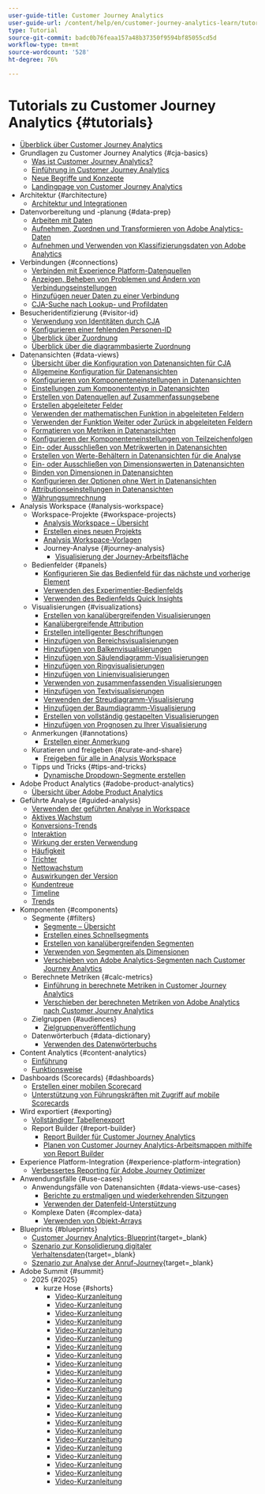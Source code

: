 ```yaml
---
user-guide-title: Customer Journey Analytics
user-guide-url: /content/help/en/customer-journey-analytics-learn/tutorials/overview.html
type: Tutorial
source-git-commit: badc0b76feaa157a48b37350f9594bf85055cd5d
workflow-type: tm+mt
source-wordcount: '528'
ht-degree: 76%

---
```



# Tutorials zu Customer Journey Analytics {#tutorials}

+ [Überblick über Customer Journey Analytics](overview.md)
+ Grundlagen zu Customer Journey Analytics {#cja-basics}
   + [Was ist Customer Journey Analytics?](cja-basics/what-is-customer-journey-analytics.md)
   + [Einführung in Customer Journey Analytics](cja-basics/understanding-customer-journey-analytics.md)
   + [Neue Begriffe und Konzepte](cja-basics/new-terms-and-concepts-in-cja.md)
   + [Landingpage von Customer Journey Analytics](cja-basics/customer-journey-analytics-landing-page.md)
+ Architektur {#architecture}
   + [Architektur und Integrationen](architecture/architecture-and-integrations-of-cja.md)
+ Datenvorbereitung und -planung {#data-prep}
   + [Arbeiten mit Daten](data-prep/working-with-data-in-cja.md)
   + [Aufnehmen, Zuordnen und Transformieren von Adobe Analytics-Daten](data-prep/ingest-map-and-transform-adobe-analytics-data.md)
   + [Aufnehmen und Verwenden von Klassifizierungsdaten von Adobe Analytics](data-prep/ingest-and-use-analytics-classifications.md)
+ Verbindungen {#connections}
   + [Verbinden mit Experience Platform-Datenquellen](connections/connecting-customer-journey-analytics-to-data-sources-in-platform.md)
   + [Anzeigen, Beheben von Problemen und Ändern von Verbindungseinstellungen](connections/connections-details-experience-in-cja.md)
   + [Hinzufügen neuer Daten zu einer Verbindung](connections/add-past-data-to-an-existing-connection-in-cja.md)
   + [CJA-Suche nach Lookup- und Profildaten](connections/cja-lookup-data.md)
+ Besucheridentifizierung {#visitor-id}
   + [Verwendung von Identitäten durch CJA](visitor-id/understanding-how-customer-journey-analytics-uses-identity.md)
   + [Konfigurieren einer fehlenden Personen-ID](visitor-id/configure-missing-person-id.md)
   + [Überblick über Zuordnung ](visitor-id/overview-of-stitching.md)
   + [Überblick über die diagrammbasierte Zuordnung](visitor-id/graph-based-stitching-overview.md)
+ Datenansichten {#data-views}
   + [Übersicht über die Konfiguration von Datenansichten für CJA](data-views/overview-of-configuring-data-views-for-cja.md)
   + [Allgemeine Konfiguration für Datenansichten](data-views/basic-configuration-for-data-views.md)
   + [Konfigurieren von Komponenteneinstellungen in Datenansichten](data-views/configuring-component-settings-in-data-views.md)
   + [Einstellungen zum Komponententyp in Datenansichten](data-views/component-type-settings-in-data-views.md)
   + [Erstellen von Datenquellen auf Zusammenfassungsebene](data-views/create-summary-level-data-sources.md)
   + [Erstellen abgeleiteter Felder](data-views/derived-fields-in-cja.md)
   + [Verwenden der mathematischen Funktion in abgeleiteten Feldern](data-views/use-the-math-function-in-derived-fields.md)
   + [Verwenden der Funktion Weiter oder Zurück in abgeleiteten Feldern](data-views/use-the-next-previous-function-in-derived-fields.md)
   + [Formatieren von Metriken in Datenansichten](data-views/formatting-metrics-in-data-views.md)
   + [Konfigurieren der Komponenteneinstellungen von Teilzeichenfolgen](data-views/configure-substring-component-settings.md)
   + [Ein- oder Ausschließen von Metrikwerten in Datenansichten](data-views/include-or-exclude-metric-values-in-data-views.md)
   + [Erstellen von Werte-Behältern in Datenansichten für die Analyse](data-views/creating-value-buckets-in-data-views-for-analysis.md)
   + [Ein- oder Ausschließen von Dimensionswerten in Datenansichten](data-views/include-or-exclude-dimension-values-in-data-views.md)
   + [Binden von Dimensionen in Datenansichten](data-views/binding-dimensions-in-data-views.md)
   + [Konfigurieren der Optionen ohne Wert in Datenansichten](data-views/configure-no-value-options-in-data-views.md)
   + [Attributionseinstellungen in Datenansichten](data-views/attribution-settings-in-data-views.md)
   + [Währungsumrechnung](data-views/currency-conversion.md)
+ Analysis Workspace {#analysis-workspace}
   + Workspace-Projekte {#workspace-projects}
      + [Analysis Workspace – Übersicht](analysis-workspace/workspace-projects/analysis-workspace-overview.md)
      + [Erstellen eines neuen Projekts](analysis-workspace/workspace-projects/build-a-new-project.md)
      + [Analysis Workspace-Vorlagen](analysis-workspace/workspace-projects/analysis-workspace-templates.md)
      + Journey-Analyse {#journey-analysis}
         + [Visualisierung der Journey-Arbeitsfläche](analysis-workspace/workspace-projects/journey-analysis/journey-canvas-viz.md)
   + Bedienfelder {#panels}
      + [Konfigurieren Sie das Bedienfeld für das nächste und vorherige Element](analysis-workspace/panels/configure-next-previous-item-panel.md)
      + [Verwenden des Experimentier-Bedienfelds](analysis-workspace/panels/use-the-experimentation-panel.md)
      + [Verwenden des Bedienfelds Quick Insights](analysis-workspace/panels/use-the-quick-insights-panel.md)
   + Visualisierungen {#visualizations}
      + [Erstellen von kanalübergreifenden Visualisierungen](analysis-workspace/visualizations/creating-cross-channel-visualizations-in-customer-journey-analytics.md)
      + [Kanalübergreifende Attribution](analysis-workspace/visualizations/cross-channel-attribution-in-customer-journey-analytics.md)
      + [Erstellen intelligenter Beschriftungen](analysis-workspace/visualizations/intelligent-captions.md)
      + [Hinzufügen von Bereichsvisualisierungen](analysis-workspace/visualizations/add-area-visualizations.md)
      + [Hinzufügen von Balkenvisualisierungen](analysis-workspace/visualizations/add-bar-visualizations.md)
      + [Hinzufügen von Säulendiagramm-Visualisierungen](analysis-workspace/visualizations/add-bullet-graph-visualizations.md)
      + [Hinzufügen von Ringvisualisierungen](analysis-workspace/visualizations/add-donut-visualizations.md)
      + [Hinzufügen von Linienvisualisierungen](analysis-workspace/visualizations/add-line-visualizations.md)
      + [Verwenden von zusammenfassenden Visualisierungen](analysis-workspace/visualizations/use-summary-visualizations.md)
      + [Hinzufügen von Textvisualisierungen](analysis-workspace/visualizations/add-text-visualizations.md)
      + [Verwenden der Streudiagramm-Visualisierung](analysis-workspace/visualizations/use-scatterplot-visualizations.md)
      + [Hinzufügen der Baumdiagramm-Visualisierung](analysis-workspace/visualizations/add-treemap-visualizations.md)
      + [Erstellen von vollständig gestapelten Visualisierungen](analysis-workspace/visualizations/create-stacked-visualizations.md)
      + [Hinzufügen von Prognosen zu Ihrer Visualisierung](analysis-workspace/visualizations/forecasting.md)
   + Anmerkungen {#annotations}
      + [Erstellen einer Anmerkung](analysis-workspace/annotations/create-an-annotation.md)
   + Kuratieren und freigeben {#curate-and-share}
      + [Freigeben für alle in Analysis Workspace](analysis-workspace/curate-and-share/share-with-anyone-in-analysis-workspace.md)
   + Tipps und Tricks {#tips-and-tricks}
      + [Dynamische Dropdown-Segmente erstellen](analysis-workspace/tips-and-tricks/dynamic-drop-downs.md)
+ Adobe Product Analytics {#adobe-product-analytics}
   + [Übersicht über Adobe Product Analytics](adobe-product-analytics/adobe-product-analytics-overview.md)
+ Geführte Analyse {#guided-analysis}
   + [Verwenden der geführten Analyse in Workspace](guided-analysis/guided-analysis-in-workspace.md)
   + [Aktives Wachstum](guided-analysis/active-growth.md)
   + [Konversions-Trends](guided-analysis/conversion-trends.md)
   + [Interaktion](guided-analysis/engagement.md)
   + [Wirkung der ersten Verwendung](guided-analysis/first-use-impact.md)
   + [Häufigkeit](guided-analysis/frequency.md)
   + [Trichter](guided-analysis/funnel.md)
   + [Nettowachstum](guided-analysis/net-growth.md)
   + [Auswirkungen der Version](guided-analysis/release-impact.md)
   + [Kundentreue](guided-analysis/retention.md)
   + [Timeline](guided-analysis/timeline.md)
   + [Trends](guided-analysis/trends.md)
+ Komponenten {#components}
   + Segmente {#filters}
      + [Segmente – Übersicht](components/filters/introduction-to-filters-in-cja.md)
      + [Erstellen eines Schnellsegments](components/filters/create-a-quick-filter.md)
      + [Erstellen von kanalübergreifenden Segmenten](components/filters/creating-cross-channel-filters-in-customer-journey-analytics.md)
      + [Verwenden von Segmenten als Dimensionen](components/filters/use-filters-as-dimensions.md)
      + [Verschieben von Adobe Analytics-Segmenten nach Customer Journey Analytics](components/filters/moving-adobe-analytics-segments-to-customer-journey-analytics.md)
   + Berechnete Metriken {#calc-metrics}
      + [Einführung in berechnete Metriken in Customer Journey Analytics](components/calc-metrics/introduction-to-calculated-metrics-in-customer-journey-analytics.md)
      + [Verschieben der berechneten Metriken von Adobe Analytics nach Customer Journey Analytics](components/calc-metrics/moving-your-calculated-metrics-from-adobe-analytics-to-customer-journey-analytics.md)
   + Zielgruppen {#audiences}
      + [Zielgruppenveröffentlichung](components/audiences/audience-publishing-for-cja.md)
   + Datenwörterbuch {#data-dictionary}
      + [Verwenden des Datenwörterbuchs](components/data-dictionary/use-data-dictionary.md)
+ Content Analytics {#content-analytics}
   + [Einführung](content-analytics/introduction-to-content-analytics.md)
   + [Funktionsweise](content-analytics/how-it-works.md)
+ Dashboards (Scorecards) {#dashboards}
   + [Erstellen einer mobilen Scorecard](dashboards/create-a-mobile-scorecard.md)
   + [Unterstützung von Führungskräften mit Zugriff auf mobile Scorecards](dashboards/assist-executives-to-access-mobile-scorecards.md)
+ Wird exportiert {#exporting}
   + [Vollständiger Tabellenexport](exporting/full-table-export.md)
   + Report Builder {#report-builder}
      + [Report Builder für Customer Journey Analytics](exporting/report-builder/report-builder-for-customer-journey-analytics.md)
      + [Planen von Customer Journey Analytics-Arbeitsmappen mithilfe von Report Builder](exporting/report-builder/schedule-cja-workbooks-using-report-builder.md)
+ Experience Platform-Integration {#experience-platform-integration}
   + [Verbessertes Reporting für Adobe Journey Optimizer](experience-platform-integration/enhanced-reporting-for-adobe-journey-optimizer.md)
+ Anwendungsfälle {#use-cases}
   + Anwendungsfälle von Datenansichten {#data-views-use-cases}
      + [Berichte zu erstmaligen und wiederkehrenden Sitzungen](use-cases/data-views-use-cases/first-time-and-returning-sessions.md)
      + [Verwenden der Datenfeld-Unterstützung](use-cases/data-views-use-cases/leverage-date-field-support.md)
   + Komplexe Daten {#complex-data}
      + [Verwenden von Objekt-Arrays](use-cases/complex-data/object-arrays-in-cja.md)
+ Blueprints {#blueprints}
   + [Customer Journey Analytics-Blueprint](https://experienceleague.adobe.com/de/docs/blueprints-learn/architecture/customer-journey-analytics/overview){target=_blank}
   + [Szenario zur Konsolidierung digitaler Verhaltensdaten](https://experienceleague.adobe.com/de/docs/analytics-platform/using/cja-usecases/cross-channel/cross-channel){target=_blank}
   + [Szenario zur Analyse der Anruf-Journey](https://experienceleague.adobe.com/de/docs/analytics-platform/using/cja-usecases/cross-channel/call-center){target=_blank}
+ Adobe Summit {#summit}
   + 2025 {#2025}
      + kurze Hose {#shorts}
         + [Video-Kurzanleitung](./summit/2025/shorts/algorithmic-attribution--a-game-changer-for-marketers.md)
         + [Video-Kurzanleitung](./summit/2025/shorts/analytics-easy-mode--simplifying-workspace-for-all-users.md)
         + [Video-Kurzanleitung](./summit/2025/shorts/anomaly-detection-in-customer-journey-analytics.md)
         + [Video-Kurzanleitung](./summit/2025/shorts/audience-agent--proactive-audience-health-monitoring.md)
         + [Video-Kurzanleitung](./summit/2025/shorts/best-practices-for-implementing-customer-journey-analytics.md)
         + [Video-Kurzanleitung](./summit/2025/shorts/breaking-data-limits-with-summary-data-sources.md)
         + [Video-Kurzanleitung](./summit/2025/shorts/content-analytics--ai-powered-insights-for-creative-assets.md)
         + [Video-Kurzanleitung](./summit/2025/shorts/data-as-a-product--planning-your-cja-implementation.md)
         + [Video-Kurzanleitung](./summit/2025/shorts/data-insights-agent--empowering-self-service-analytics.md)
         + [Video-Kurzanleitung](./summit/2025/shorts/derived-fields--user-state-change-metrics.md)
         + [Video-Kurzanleitung](./summit/2025/shorts/gamifying-workspace--unlock-achievements-in-customer-journey-analytics.md)
         + [Video-Kurzanleitung](./summit/2025/shorts/graph-based-stitching-for-customer-journey-analytics.md)
         + [Video-Kurzanleitung](./summit/2025/shorts/how-ai-assistant-transforms-data-insights-in-adobe-experience-platform.md)
         + [Video-Kurzanleitung](./summit/2025/shorts/how-genai-enhances-customer-journey-analytics.md)
         + [Video-Kurzanleitung](./summit/2025/shorts/identity-stitching-in-customer-journey-analytics.md)
         + [Video-Kurzanleitung](./summit/2025/shorts/implementation-best-practices-for-customer-journey-analytics.md)
         + [Video-Kurzanleitung](./summit/2025/shorts/in-line-derived-fields--real-time-data-transformation-in-cja.md)
         + [Video-Kurzanleitung](./summit/2025/shorts/introducing-adobe-s-agent-orchestrator--the-next-era-of-genai-innovation.md)
         + [Video-Kurzanleitung](./summit/2025/shorts/journey-canvas--visualizing-complex-funnels.md)
         + [Video-Kurzanleitung](./summit/2025/shorts/run-and-operate-strategies-for-scaling-adobe-implementations.md)
         + [Video-Kurzanleitung](./summit/2025/shorts/the-strategic-imperative-of-customer-analytics.md)
         + [Video-Kurzanleitung](./summit/2025/shorts/three-types-of-cja-implementation-projects.md)
         + [Video-Kurzanleitung](./summit/2025/shorts/understanding-customer-journey-analytics-as-your-dream-home.md)